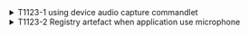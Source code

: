 <details>
<summary>T1123-1 using device audio capture commandlet
</summary>
<pre>$ NA </pre>
</details>
<details>
<summary>T1123-2 Registry artefact when application use microphone
</summary>
<pre>$ NA </pre>
</details>
